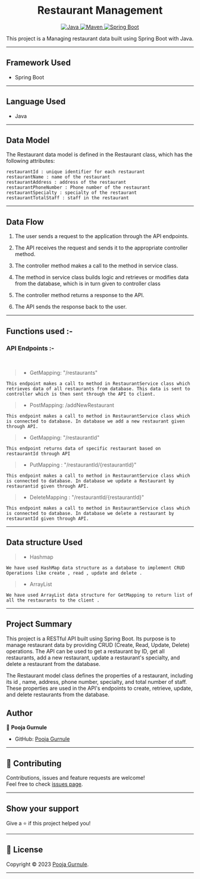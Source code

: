 <h1 align = "center"> Restaurant Management </h1>

<p align="center">
<a href="Java url">
    <img alt="Java" src="https://img.shields.io/badge/Java->=8-darkblue.svg" />
</a>
<a href="Maven url" >
    <img alt="Maven" src="https://img.shields.io/badge/maven-3.0.5-brightgreen.svg" />
</a>
<a href="Spring Boot url" >
    <img alt="Spring Boot" src="https://img.shields.io/badge/Spring Boot-3.0.6-brightgreen.svg" />
</a>
</p>
This project is a Managing restaurant data built using Spring Boot with Java.

---

## Framework Used
* Spring Boot

---

## Language Used
* Java

---

## Data Model

The Restaurant data model is defined in the Restaurant class, which has the following attributes:
```
restaurantId : unique identifier for each restaurant
restaurantName : name of the restaurant
restaurantAddress : address of the restaurant
restaurantPhoneNumber : Phone number of the restaurant
restaurantSpecialty : specialty of the restaurant
restaurantTotalStaff : staff in the restaurant
```

---

## Data Flow

1. The user sends a request to the application through the API endpoints.
2. The API receives the request and sends it to the appropriate controller method.
3. The controller method makes a call to the method in service class.

4. The method in service class builds logic and retrieves or modifies data from the database, which is in turn given to controller class
5. The controller method returns a response to the API.
6. The API sends the response back to the user.

---

## Functions used :-

### API Endpoints :-
</br>

>* GetMapping: "/restaurants"
```
This endpoint makes a call to method in RestaurantService class which retrieves data of all restaurants from database. This data is sent to controller which is then sent through the API to client.
```
>* PostMapping: /addNewRestaurant
```
This endpoint makes a call to method in RestaurantService class which is connected to database. In database we add a new restaurant given through API.
```

>* GetMapping: "/restaurantId"
```
This endpoint returns data of specific restaurant based on restaurantId through API
```
>* PutMapping : "/restaurantId/{restaurantId}"
```
This endpoint makes a call to method in RestaurantService class which is connected to database. In database we update a Restaurant by restaurantid given through API.
```
>* DeleteMapping : "/restaurantId/{restaurantId}"
```
This endpoint makes a call to method in RestaurantService class which is connected to database. In database we delete a restaurant by restaurantId given through API.
```
---

## Data structure Used
>* Hashmap
```
We have used HashMap data structure as a database to implement CRUD Operations like create , read , update and delete .
```
>* ArrayList
```
We have used ArrayList data structure for GetMapping to return list of all the restaurants to the client .
```
---
## Project Summary

This project is a RESTful API built using Spring Boot. Its purpose is to manage restaurant data by providing CRUD (Create, Read, Update, Delete) operations. The API can be used to get a restaurant by ID, get all restaurants, add a new restaurant, update a restaurant's specialty, and delete a restaurant from the database.

The Restaurant model class defines the properties of a restaurant, including its id , name, address, phone number, specialty, and total number of staff. These properties are used in the API's endpoints to create, retrieve, update, and delete restaurants from the database.

## Author

👤 **Pooja Gurnule**

* GitHub: [Pooja Gurnule](https://github.com/poojagurnule)

---

## 🤝 Contributing

Contributions, issues and feature requests are welcome!<br />Feel free to check [issues page]("url").

---

## Show your support

Give a ⭐️ if this project helped you!

---

## 📝 License

Copyright © 2023 [Pooja Gurnule](https://github.com/poojagurnule).<br />



---

